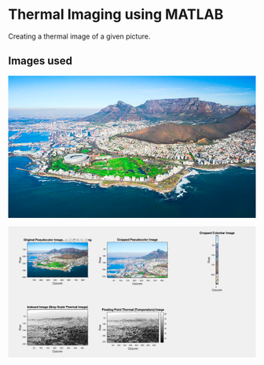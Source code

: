 # Thermal Imaging using MATLAB
Creating a thermal image of a given picture.
## Images used 
![image used](https://github.com/souvik0306/Thermal-imaging-using-MATLAB/blob/master/thermal_image.png?raw=true)

![image used](https://github.com/souvik0306/Thermal-imaging-using-MATLAB/blob/master/result.png?raw=true)

